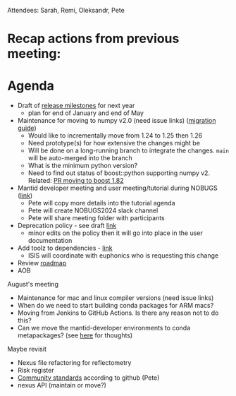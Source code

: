 Attendees: Sarah, Remi, Oleksandr, Pete

# Recap actions from previous meeting:

# Agenda
- Draft of [release milestones](https://github.com/mantidproject/mantid/milestones) for next year
  - plan for end of January and end of May
- Maintenance for moving to numpy v2.0 (need issue links) ([migration guide](https://numpy.org/doc/stable/numpy_2_0_migration_guide.html))
  - Would like to incrementally move from 1.24 to 1.25 then 1.26
  - Need prototype(s) for how extensive the changes might be
  - Will be done on a long-running branch to integrate the changes. `main` will be auto-merged into the branch
  - What is the minimum python version?
  - Need to find out status of boost::python supporting numpy v2. Related: [PR moving to boost 1.82](https://github.com/mantidproject/mantid/pull/37259)
- Mantid developer meeting and user meeting/tutorial during NOBUGS ([link](https://github.com/mantidproject/workshops/tree/main/developer/2024-09))
  - Pete will copy more details into the tutorial agenda
  - Pete will create NOBUGS2024 slack channel
  - Pete will share meeting folder with participants
- Deprecation policy - see draft [link](https://github.com/mantidproject/workshops/blob/main/developer/2023-10/codecamp/deprecation_policy.md)
  - minor edits on the policy then it will go into place in the user documentation
- Add toolz to dependencies - [link](https://anaconda.org/conda-forge/toolz)
  - ISIS will coordinate with euphonics who is requesting this change
- Review [roadmap](https://github.com/orgs/mantidproject/projects/47/views/1)
- AOB

August's meeting
- Maintenance for mac and linux compiler versions (need issue links)
- When do we need to start building conda packages for ARM macs?
- Moving from Jenkins to GitHub Actions. Is there any reason not to do this?
- Can we move the mantid-developer environments to conda metapackages? (see [here](https://github.com/mantidproject/mantid/issues/37627) for thoughts)
  
Maybe revisit
- Nexus file refactoring for reflectometry
- Risk register
- [Community standards](https://github.com/mantidproject/mantid/community) according to github (Pete)
- nexus API (maintain or move?)

